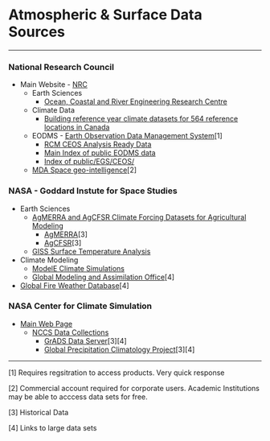# Atmospheric & Surface Data Sources

----

### National Research Council 
* Main Website - [NRC](https://nrc.canada.ca/en)
  * Earth Sciences
    * [Ocean, Coastal and River Engineering Research Centre](https://nrc.canada.ca/en/research-development/research-collaboration/research-centres/ocean-coastal-river-engineering-research-centre)
  * Climate Data
    * [Building reference year climate datasets for 564 reference locations in Canada](https://nrc-digital-repository.canada.ca/eng/view/object/?id=92bfa9cf-6d35-4de4-80c2-799f53961f60) 
  * EODMS - [Earth Observation Data Management System](https://www.eodms-sgdot.nrcan-rncan.gc.ca/index-en.html)[1]
    * [RCM CEOS Analysis Ready Data](https://registry.opendata.aws/rcm-ceos-ard/)
    * [Main Index of public EODMS data](https://data.eodms-sgdot.nrcan-rncan.gc.ca/public/)
    * [Index of public/EGS/CEOS/](https://data.eodms-sgdot.nrcan-rncan.gc.ca/public/EGS/)
  * [MDA Space geo-intelligence](https://mda.space/geo-intelligence)[2]

### NASA - Goddard Instute for Space Studies
  * Earth Sciences
    * [AgMERRA and AgCFSR Climate Forcing Datasets for Agricultural Modeling](https://data.giss.nasa.gov/impacts/agmipcf/)
        * [AgMERRA](https://data.giss.nasa.gov/impacts/agmipcf/agmerra/)[3]
        * [AgCFSR](https://data.giss.nasa.gov/impacts/agmipcf/agcfsr/)[3]
    * [GISS Surface Temperature Analysis](https://data.giss.nasa.gov/gistemp/)
  * Climate Modeling
    * [ModelE Climate Simulations](https://data.giss.nasa.gov/modelE/)
    * [Global Modeling and Assimilation Office](https://gmao.gsfc.nasa.gov/research/assimilation/)[4]
  * [Global Fire Weather Database](https://data.giss.nasa.gov/impacts/gfwed/)[4]

### NASA Center for Climate Simulation
  * [Main Web Page](https://www.nccs.nasa.gov/services/climate-data-services)
    * [NCCS Data Collections](https://www.nccs.nasa.gov/services/data-collections)
        * [GrADS Data Server](https://opendap.nccs.nasa.gov/dods/)[3][4]
        * [Global Precipitation Climatology Project](https://aims2.llnl.gov/search/obs4MIPs/)[3][4]


   
----

[1] Requires regsitration to access products. Very quick response

[2] Commercial account required for corporate users.  Academic Institutions may be able to acccess data sets for free.

[3] Historical Data

[4] Links to large data sets
